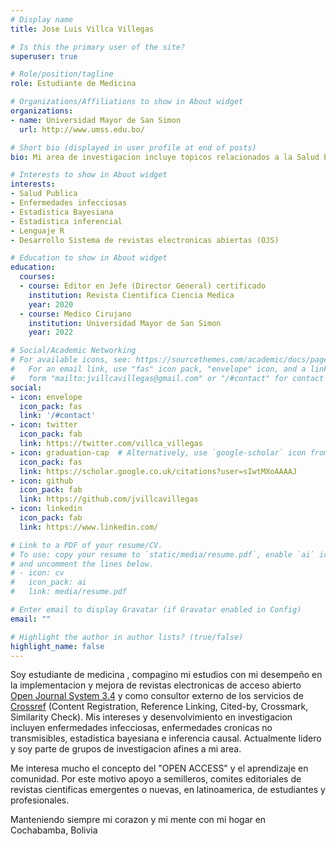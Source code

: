 ```yaml
---
# Display name
title: Jose Luis Villca Villegas

# Is this the primary user of the site?
superuser: true

# Role/position/tagline
role: Estudiante de Medicina

# Organizations/Affiliations to show in About widget
organizations:
- name: Universidad Mayor de San Simon
  url: http://www.umss.edu.bo/

# Short bio (displayed in user profile at end of posts)
bio: Mi area de investigacion incluye topicos relacionados a la Salud Publica.

# Interests to show in About widget
interests:
- Salud Publica
- Enfermedades infecciosas
- Estadistica Bayesiana
- Estadistica inferencial
- Lenguaje R
- Desarrollo Sistema de revistas electronicas abiertas (OJS)

# Education to show in About widget
education:
  courses:
  - course: Editor en Jefe (Director General) certificado
    institution: Revista Cientifica Ciencia Medica
    year: 2020
  - course: Medico Cirujano
    institution: Universidad Mayor de San Simon
    year: 2022

# Social/Academic Networking
# For available icons, see: https://sourcethemes.com/academic/docs/page-builder/#icons
#   For an email link, use "fas" icon pack, "envelope" icon, and a link in the
#   form "mailto:jvillcavillegas@gmail.com" or "/#contact" for contact widget.
social:
- icon: envelope
  icon_pack: fas
  link: '/#contact'
- icon: twitter
  icon_pack: fab
  link: https://twitter.com/villca_villegas
- icon: graduation-cap  # Alternatively, use `google-scholar` icon from `ai` icon pack
  icon_pack: fas
  link: https://scholar.google.co.uk/citations?user=sIwtMXoAAAAJ
- icon: github
  icon_pack: fab
  link: https://github.com/jvillcavillegas
- icon: linkedin
  icon_pack: fab
  link: https://www.linkedin.com/

# Link to a PDF of your resume/CV.
# To use: copy your resume to `static/media/resume.pdf`, enable `ai` icons in `params.toml`, 
# and uncomment the lines below.
# - icon: cv
#   icon_pack: ai
#   link: media/resume.pdf

# Enter email to display Gravatar (if Gravatar enabled in Config)
email: ""

# Highlight the author in author lists? (true/false)
highlight_name: false
---
```


Soy estudiante de medicina , compagino mi estudios con mi desempeño  en la implementacion y mejora de revistas electronicas de acceso abierto [Open Journal System 3.4](https://pkp.sfu.ca/ojs/) y como consultor externo de los servicios de [Crossref](https://www.crossref.org/) (Content Registration, Reference Linking, Cited-by, Crossmark, Similarity Check). Mis intereses y desenvolvimiento  en investigacion incluyen enfermedades infecciosas, enfermedades cronicas no transmisibles, estadistica bayesiana e inferencia causal. Actualmente lidero y soy parte de grupos de investigacion afines a mi area.

Me interesa mucho el concepto del "OPEN ACCESS" y el aprendizaje en comunidad. Por este motivo apoyo a semilleros, comites editoriales de revistas cientificas emergentes o nuevas, en latinoamerica, de estudiantes y profesionales.

Manteniendo siempre mi corazon y mi mente con mi hogar en Cochabamba, Bolivia

